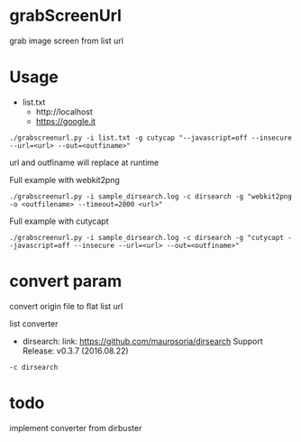 # grabScreenUrl
grab image screen from list url 

# Usage 
- list.txt
    - http://localhost
    - https://google.it

```{r, engine='bash', count_lines}
./grabscreenurl.py -i list.txt -g cutycap "--javascript=off --insecure --url=<url> --out=<outfiname>"
```
url and outfiname will replace at runtime

Full example with webkit2png
```{r, engine='bash', count_lines}
./grabscreenurl.py -i sample_dirsearch.log -c dirsearch -g "webkit2png -o <outfilename> --timeout=2000 <url>"
```

Full example with cutycapt
```{r, engine='bash', count_lines}
./grabscreenurl.py -i sample_dirsearch.log -c dirsearch -g "cutycapt --javascript=off --insecure --url=<url> --out=<outfiname>"
```

# convert param 
convert origin file to flat list url

list converter 
- dirsearch:  link: https://github.com/maurosoria/dirsearch Support Release: v0.3.7 (2016.08.22)
```{r, engine='bash', count_lines} 
-c dirsearch
```

# todo
implement converter from dirbuster



